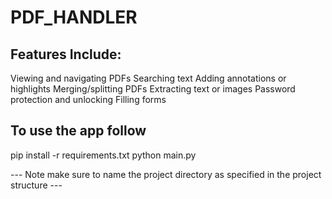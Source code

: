 # PDF_HANDLER
## Features Include:
Viewing and navigating PDFs
Searching text
Adding annotations or highlights
Merging/splitting PDFs
Extracting text or images
Password protection and unlocking
Filling forms
## To use the app follow
pip install -r requirements.txt
python main.py

--- Note make sure to name the project directory as specified in the project structure ---
